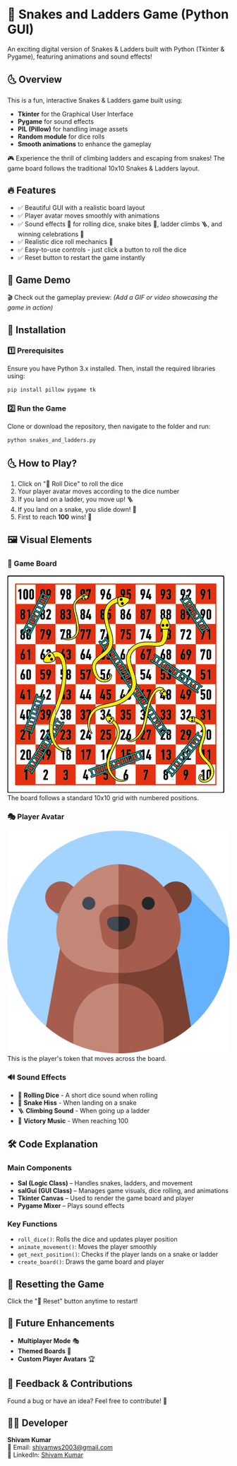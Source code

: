 # 🎲 Snakes and Ladders Game (Python GUI)

An exciting digital version of Snakes & Ladders built with Python (Tkinter & Pygame), featuring animations and sound effects!

## 🌜 Overview
This is a fun, interactive Snakes & Ladders game built using:

- **Tkinter** for the Graphical User Interface
- **Pygame** for sound effects
- **PIL (Pillow)** for handling image assets
- **Random module** for dice rolls
- **Smooth animations** to enhance the gameplay

🎮 Experience the thrill of climbing ladders and escaping from snakes! The game board follows the traditional 10x10 Snakes & Ladders layout.

## 🔥 Features
- ✅ Beautiful GUI with a realistic board layout
- ✅ Player avatar moves smoothly with animations
- ✅ Sound effects 🎵 for rolling dice, snake bites 🐍, ladder climbs 🪜, and winning celebrations 🎉
- ✅ Realistic dice roll mechanics 🎲
- ✅ Easy-to-use controls - just click a button to roll the dice
- ✅ Reset button to restart the game instantly

## 🎥 Game Demo
🎬 Check out the gameplay preview:
*(Add a GIF or video showcasing the game in action)*

## 🚀 Installation

### 1️⃣ Prerequisites
Ensure you have Python 3.x installed.
Then, install the required libraries using:

```sh
pip install pillow pygame tk
```

### 2️⃣ Run the Game
Clone or download the repository, then navigate to the folder and run:

```sh
python snakes_and_ladders.py
```

## 🌜 How to Play?
1. Click on "🎲 Roll Dice" to roll the dice
2. Your player avatar moves according to the dice number
3. If you land on a ladder, you move up! 🪜
4. If you land on a snake, you slide down! 🐍
5. First to reach **100** wins! 🎉

## 🖼️ Visual Elements

### 🎨 Game Board
![Game Board](board_image.png)
The board follows a standard 10x10 grid with numbered positions.

### 🎭 Player Avatar
![Player Token](player_avatar.png)
This is the player's token that moves across the board.

### 🔊 Sound Effects
- 🎲 **Rolling Dice** - A short dice sound when rolling
- 🐍 **Snake Hiss** - When landing on a snake
- 🪜 **Climbing Sound** - When going up a ladder
- 🎉 **Victory Music** - When reaching 100

## 🛠️ Code Explanation
### Main Components
- **Sal (Logic Class)** – Handles snakes, ladders, and movement
- **salGui (GUI Class)** – Manages game visuals, dice rolling, and animations
- **Tkinter Canvas** – Used to render the game board and player
- **Pygame Mixer** – Plays sound effects

### Key Functions
- `roll_dice()`: Rolls the dice and updates player position
- `animate_movement()`: Moves the player smoothly
- `get_next_position()`: Checks if the player lands on a snake or ladder
- `create_board()`: Draws the game board and player

## 🔄 Resetting the Game
Click the "🔄 Reset" button anytime to restart!

## 🌟 Future Enhancements
- **Multiplayer Mode** 🎭
- **Themed Boards** 🎨
- **Custom Player Avatars** 🏆

## 💼 Feedback & Contributions
Found a bug or have an idea? Feel free to contribute! 🚀

## 👨‍💻 Developer
**Shivam Kumar**  
📧 Email: [shivamws2003@gmail.com](mailto:shivamws2003@gmail.com)  
🔗 LinkedIn: [Shivam Kumar](https://www.linkedin.com/in/28sku/)
